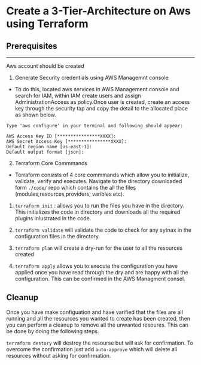 # Create a 3-Tier-Architecture on Aws using Terraform

## Prerequisites

---

Aws account should be created

1. Generate Security credentials using AWS Managemnt console
- To do this, located aws services in AWS Management console and search for IAM, within IAM create users and assign AdministrationAccess as policy.Once user is created, create an access key through the security tap and copy the detail to the allocated place as shown below.

```
Type 'aws configure' in your terminal and following should appear:

AWS Access Key ID [****************XXXX]:
AWS Secret Access Key [****************XXXX]:
Default region name [us-east-1]:
Default output format [json]:
```
2. Terraform Core Commmands
- Terraform consists of 4 core commmands which allow you to initialize, validate, verify and executes. Navigate to the directory downloaded form `./code/` repo which contains the all the files (modules,resources,providers, varibles etc).

1. `terraform init` : allows you to run the files you have in the directory. This initializes the code in directory and downloads all the required plugins inlustrated in the code. 

2. `terraform validate` will validate the code to check for any sytnax in the configuration files in the directory.

3. `terraform plan` will create a dry-run for the user to all the resources created

4. `terraform apply` allows you to execute the configuration you have applied once you have read through the dry and are happy with all the configuration. This can be confirmed in the AWS Managment consel.

## Cleanup

Once you have make configuation and have varified that the files are all running and all the resources you wanted to create has been created, then you can perform a cleanup to remove all the unwanted resoures. This can be done by doing the following steps.

`terraform destory` will destroy the resourse but will ask for confirmation. To overcome the confirmation just add `auto-approve` which will delete all resources without asking for confirmation. 

